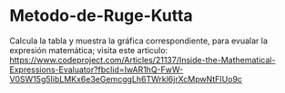 # Metodo-de-Ruge-Kutta
Calcula la tabla y muestra la gráfica correspondiente,
para evualar la expresión matemática; visita este articulo: https://www.codeproject.com/Articles/21137/Inside-the-Mathematical-Expressions-Evaluator?fbclid=IwAR1hQ-FwW-V0SW15g5IibLMKx6e3eGemcggLh6TWrkl6jrXcMpwNtFIUo9c
